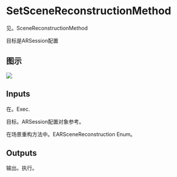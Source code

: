 # SetSceneReconstructionMethod

见。SceneReconstructionMethod

目标是ARSession配置

## 图示

![]($-20221218-17585731.png)

## Inputs

在。Exec.

目标。ARSession配置对象参考。

在场景重构方法中。EARSceneReconstruction Enum。 

## Outputs

输出。执行。
